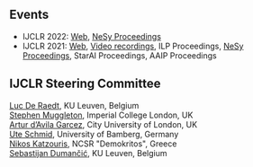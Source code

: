 ## Events

- IJCLR 2022: [Web](https://ijclr22.doc.ic.ac.uk/), [NeSy Proceedings](http://ceur-ws.org/Vol-3212/)
- IJCLR 2021: [Web](http://lr2020.iit.demokritos.gr/), [Video recordings](https://www.youtube.com/playlist?list=PL18_rB75vx1PkjXnkX1jiqNeNnVCbNGIh), ILP Proceedings, [NeSy Proceedings](http://ceur-ws.org/Vol-2986/), StarAI Proceedings, AAIP Proceedings


## IJCLR Steering Committee

[Luc De Raedt](https://people.cs.kuleuven.be/~luc.deraedt/), KU Leuven, Belgium <br>
[Stephen Muggleton](http://wp.doc.ic.ac.uk/shm/), Imperial College London, UK <br>
[Artur d’Avila Garcez](http://www.staff.city.ac.uk/~aag/), City University of London, UK <br>
[Ute Schmid](https://www.uni-bamberg.de/en/cogsys/schmid-ute/), University of Bamberg, Germany <br>
[Nikos Katzouris](https://users.iit.demokritos.gr/~nkatz/), NCSR "Demokritos", Greece <br>
[Sebastijan Dumančić](https://sebdumancic.github.io/), KU Leuven, Belgium <br>

